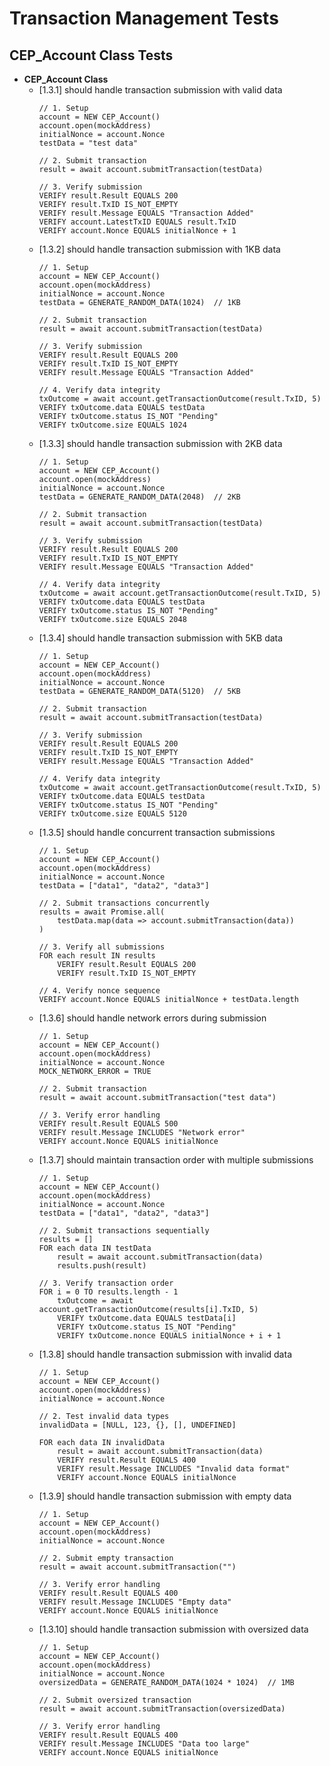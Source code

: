# Transaction Management Tests

## CEP_Account Class Tests

  - **CEP_Account Class**
    - [1.3.1] should handle transaction submission with valid data
      ```pseudocode
      // 1. Setup
      account = NEW CEP_Account()
      account.open(mockAddress)
      initialNonce = account.Nonce
      testData = "test data"
      
      // 2. Submit transaction
      result = await account.submitTransaction(testData)
      
      // 3. Verify submission
      VERIFY result.Result EQUALS 200
      VERIFY result.TxID IS_NOT_EMPTY
      VERIFY result.Message EQUALS "Transaction Added"
      VERIFY account.LatestTxID EQUALS result.TxID
      VERIFY account.Nonce EQUALS initialNonce + 1
      ```
    - [1.3.2] should handle transaction submission with 1KB data
      ```pseudocode
      // 1. Setup
      account = NEW CEP_Account()
      account.open(mockAddress)
      initialNonce = account.Nonce
      testData = GENERATE_RANDOM_DATA(1024)  // 1KB
      
      // 2. Submit transaction
      result = await account.submitTransaction(testData)
      
      // 3. Verify submission
      VERIFY result.Result EQUALS 200
      VERIFY result.TxID IS_NOT_EMPTY
      VERIFY result.Message EQUALS "Transaction Added"
      
      // 4. Verify data integrity
      txOutcome = await account.getTransactionOutcome(result.TxID, 5)
      VERIFY txOutcome.data EQUALS testData
      VERIFY txOutcome.status IS_NOT "Pending"
      VERIFY txOutcome.size EQUALS 1024
      ```
    - [1.3.3] should handle transaction submission with 2KB data
      ```pseudocode
      // 1. Setup
      account = NEW CEP_Account()
      account.open(mockAddress)
      initialNonce = account.Nonce
      testData = GENERATE_RANDOM_DATA(2048)  // 2KB
      
      // 2. Submit transaction
      result = await account.submitTransaction(testData)
      
      // 3. Verify submission
      VERIFY result.Result EQUALS 200
      VERIFY result.TxID IS_NOT_EMPTY
      VERIFY result.Message EQUALS "Transaction Added"
      
      // 4. Verify data integrity
      txOutcome = await account.getTransactionOutcome(result.TxID, 5)
      VERIFY txOutcome.data EQUALS testData
      VERIFY txOutcome.status IS_NOT "Pending"
      VERIFY txOutcome.size EQUALS 2048
      ```
    - [1.3.4] should handle transaction submission with 5KB data
      ```pseudocode
      // 1. Setup
      account = NEW CEP_Account()
      account.open(mockAddress)
      initialNonce = account.Nonce
      testData = GENERATE_RANDOM_DATA(5120)  // 5KB
      
      // 2. Submit transaction
      result = await account.submitTransaction(testData)
      
      // 3. Verify submission
      VERIFY result.Result EQUALS 200
      VERIFY result.TxID IS_NOT_EMPTY
      VERIFY result.Message EQUALS "Transaction Added"
      
      // 4. Verify data integrity
      txOutcome = await account.getTransactionOutcome(result.TxID, 5)
      VERIFY txOutcome.data EQUALS testData
      VERIFY txOutcome.status IS_NOT "Pending"
      VERIFY txOutcome.size EQUALS 5120
      ```
    - [1.3.5] should handle concurrent transaction submissions
      ```pseudocode
      // 1. Setup
      account = NEW CEP_Account()
      account.open(mockAddress)
      initialNonce = account.Nonce
      testData = ["data1", "data2", "data3"]
      
      // 2. Submit transactions concurrently
      results = await Promise.all(
          testData.map(data => account.submitTransaction(data))
      )
      
      // 3. Verify all submissions
      FOR each result IN results
          VERIFY result.Result EQUALS 200
          VERIFY result.TxID IS_NOT_EMPTY
      
      // 4. Verify nonce sequence
      VERIFY account.Nonce EQUALS initialNonce + testData.length
      ```
    - [1.3.6] should handle network errors during submission
      ```pseudocode
      // 1. Setup
      account = NEW CEP_Account()
      account.open(mockAddress)
      initialNonce = account.Nonce
      MOCK_NETWORK_ERROR = TRUE
      
      // 2. Submit transaction
      result = await account.submitTransaction("test data")
      
      // 3. Verify error handling
      VERIFY result.Result EQUALS 500
      VERIFY result.Message INCLUDES "Network error"
      VERIFY account.Nonce EQUALS initialNonce
      ```
    - [1.3.7] should maintain transaction order with multiple submissions
      ```pseudocode
      // 1. Setup
      account = NEW CEP_Account()
      account.open(mockAddress)
      initialNonce = account.Nonce
      testData = ["data1", "data2", "data3"]
      
      // 2. Submit transactions sequentially
      results = []
      FOR each data IN testData
          result = await account.submitTransaction(data)
          results.push(result)
      
      // 3. Verify transaction order
      FOR i = 0 TO results.length - 1
          txOutcome = await account.getTransactionOutcome(results[i].TxID, 5)
          VERIFY txOutcome.data EQUALS testData[i]
          VERIFY txOutcome.status IS_NOT "Pending"
          VERIFY txOutcome.nonce EQUALS initialNonce + i + 1
      ```
    - [1.3.8] should handle transaction submission with invalid data
      ```pseudocode
      // 1. Setup
      account = NEW CEP_Account()
      account.open(mockAddress)
      initialNonce = account.Nonce
      
      // 2. Test invalid data types
      invalidData = [NULL, 123, {}, [], UNDEFINED]
      
      FOR each data IN invalidData
          result = await account.submitTransaction(data)
          VERIFY result.Result EQUALS 400
          VERIFY result.Message INCLUDES "Invalid data format"
          VERIFY account.Nonce EQUALS initialNonce
      ```
    - [1.3.9] should handle transaction submission with empty data
      ```pseudocode
      // 1. Setup
      account = NEW CEP_Account()
      account.open(mockAddress)
      initialNonce = account.Nonce
      
      // 2. Submit empty transaction
      result = await account.submitTransaction("")
      
      // 3. Verify error handling
      VERIFY result.Result EQUALS 400
      VERIFY result.Message INCLUDES "Empty data"
      VERIFY account.Nonce EQUALS initialNonce
      ```
    - [1.3.10] should handle transaction submission with oversized data
      ```pseudocode
      // 1. Setup
      account = NEW CEP_Account()
      account.open(mockAddress)
      initialNonce = account.Nonce
      oversizedData = GENERATE_RANDOM_DATA(1024 * 1024)  // 1MB
      
      // 2. Submit oversized transaction
      result = await account.submitTransaction(oversizedData)
      
      // 3. Verify error handling
      VERIFY result.Result EQUALS 400
      VERIFY result.Message INCLUDES "Data too large"
      VERIFY account.Nonce EQUALS initialNonce
      ``` 